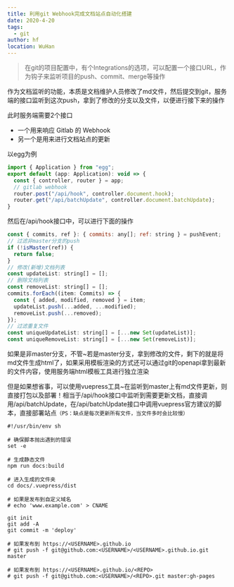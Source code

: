 ```yaml
---
title: 利用git Webhook完成文档站点自动化搭建
date: 2020-4-20
tags: 
  - git
author: hf
location: WuHan  
---
```

>在git的项目配置中，有个Integrations的选项，可以配置一个接口URL，作为钩子来监听项目的push、commit、merge等操作

作为文档监听的功能，本质是文档维护人员修改了md文件，然后提交到git，服务端的接口监听到这次push，拿到了修改的分支以及文件，以便进行接下来的操作

此时服务端需要2个接口
+ 一个用来响应 Gitlab 的 Webhook
+ 另一个是用来进行文档站点的更新

以egg为例
``` js
import { Application } from "egg";
export default (app: Application): void => {
  const { controller, router } = app;
  // gitlab webhook
  router.post("/api/hook", controller.document.hook);
  router.get("/api/batchUpdate", controller.document.batchUpdate);
}
```
然后在/api/hook接口中，可以进行下面的操作
``` js
const { commits, ref }: { commits: any[]; ref: string } = pushEvent;
// 过滤非master分支的push
if (!isMaster(ref)) {
  return false;
}
// 修改(新增)文档列表
const updateList: string[] = [];
// 删除文档列表
const removeList: string[] = [];
commits.forEach((item: Commits) => {
  const { added, modified, removed } = item;
  updateList.push(...added, ...modified);
  removeList.push(...removed);
});
// 过滤重复文件
const uniqueUpdateList: string[] = [...new Set(updateList)];
const uniqueRemoveList: string[] = [...new Set(removeList)];
```
如果是非master分支，不管~若是master分支，拿到修改的文件，剩下的就是将md文件生成html了，如果采用模板渲染的方式还可以通过git的openapi拿到最新的文件内容，使用服务端html模板工具进行独立渲染

但是如果想省事，可以使用vuepress工具~在监听到master上有md文件更新，则直接打包以及部署！相当于/api/hook接口中监听到需要更新文档，直接调用/api/batchUpdate，在/api/batchUpdate接口中调用vuepress官方建议的脚本，直接部署站点`（PS：缺点是每次更新所有文件，当文件多时会比较慢）`
```
#!/usr/bin/env sh

# 确保脚本抛出遇到的错误
set -e

# 生成静态文件
npm run docs:build

# 进入生成的文件夹
cd docs/.vuepress/dist

# 如果是发布到自定义域名
# echo 'www.example.com' > CNAME

git init
git add -A
git commit -m 'deploy'

# 如果发布到 https://<USERNAME>.github.io
# git push -f git@github.com:<USERNAME>/<USERNAME>.github.io.git master

# 如果发布到 https://<USERNAME>.github.io/<REPO>
# git push -f git@github.com:<USERNAME>/<REPO>.git master:gh-pages
```